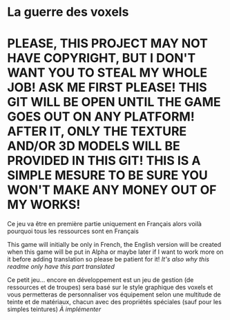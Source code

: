 # La guerre des voxels

# PLEASE, THIS PROJECT MAY NOT HAVE COPYRIGHT, BUT I DON'T WANT YOU TO STEAL MY WHOLE JOB! ASK ME FIRST PLEASE! THIS GIT WILL BE OPEN UNTIL THE GAME GOES OUT ON ANY PLATFORM! AFTER IT, ONLY THE TEXTURE AND/OR 3D MODELS WILL BE PROVIDED IN THIS GIT! THIS IS A SIMPLE MESURE TO BE SURE YOU WON'T MAKE ANY MONEY OUT OF MY WORKS!

Ce jeu va être en première partie uniquement en Français alors voilà pourquoi tous les ressources sont en Français

This game will initially be only in French, the English version will be created when this game will be put in Alpha or maybe later if I want to work more on it before adding translation so please be patient for it! *It's also why this readme only have this part translated*

Ce petit jeu... encore en développement est un jeu de gestion (de ressources et de troupes) sera basé sur le style graphique des voxels et vous permetteras de personnaliser vos équipement selon une multitude de teinte et de matériaux, chacun avec des propriétés spéciales (sauf pour les simples teintures) 
*À implémenter*
